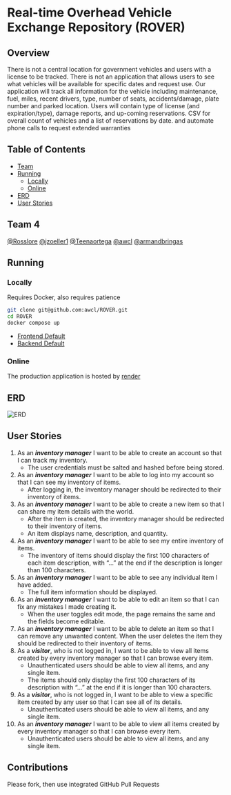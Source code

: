 # Real-time Overhead Vehicle Exchange Repository (ROVER)
## Overview
There is not a central location for government vehicles and users with a license to be tracked.  There is not an application that allows users to see what vehicles will be available for specific dates and request use.  Our application will track all information for the vehicle including maintenance, fuel, miles, recent drivers, type, number of seats, accidents/damage, plate number and parked location.  Users will contain type of license (and expiration/type), damage reports, and up-coming reservations.  CSV for overall count of vehicles and a list of reservations by date. and automate phone calls to request extended warranties
## Table of Contents
- [Team](#team-4)
- [Running](#running)
  * [Locally](#locally)
  * [Online](#online)
- [ERD](#erd)
- [User Stories](#user-stories)
## Team 4
[@Rosslore](https://github.com/Rosslore) [@jzoeller1](https://github.com/jzoeller1) [@Teenaortega](https://github.com/Teenaortega) [@awcl](https://github.com/awcl) [@armandbringas](https://github.com/armandbringas)
## Running
### Locally
  Requires Docker, also requires patience
```bash
git clone git@github.com:awcl/ROVER.git
cd ROVER
docker compose up
```
* [Frontend Default](http://localhost:3000/)
* [Backend Default](https://localhost:8080/)
### Online
The production application is hosted by [render](https://render.com/)
## ERD
![ERD](ERD.png?raw=true)
## User Stories
1. As an ***inventory manager*** I want to be able to create an account so that I can track my inventory.
    - The user credentials must be salted and hashed before being stored.
2. As an ***inventory manager*** I want to be able to log into my account so that I can see my inventory of items.
    - After logging in, the inventory manager should be redirected to their inventory of items.
3. As an ***inventory manager*** I want to be able to create a new item so that I can share my item details with the world.
    - After the item is created, the inventory manager should be redirected to their inventory of items.
    - An item displays name, description, and quantity.
4. As an ***inventory manager*** I want to be able to see my entire inventory of items.
    - The inventory of items should display the first 100 characters of each item description, with “...” at the end if the description is longer than 100 characters.
5. As an ***inventory manager*** I want to be able to see any individual item I have added.
    - The full item information should be displayed.
6. As an ***inventory manager*** I want to be able to edit an item so that I can fix any mistakes I made creating it.
    - When the user toggles edit mode, the page remains the same and the fields become editable.
7. As an ***inventory manager*** I want to be able to delete an item so that I can remove any unwanted content.
When the user deletes the item they should be redirected to their inventory of items.
8. As a ***visitor***, who is not logged in, I want to be able to view all items created by every inventory manager so that I can browse every item.
    - Unauthenticated users should be able to view all items, and any single item.
    - The items should only display the first 100 characters of its description with “...” at the end if it is longer than 100 characters.
9. As a ***visitor***, who is not logged in, I want to be able to view a specific item created by any user so that I can see all of its details.
   - Unauthenticated users should be able to view all items, and any single item.
10. As an ***inventory manager*** I want to be able to view all items created by every inventory manager so that I can browse every item.
    - Unauthenticated users should be able to view all items, and any single item.
## Contributions
Please fork, then use integrated GitHub Pull Requests
